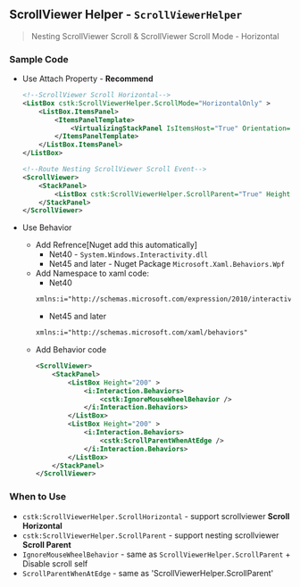 ## ScrollViewer Helper - `ScrollViewerHelper`

> Nesting ScrollViewer Scroll & ScrollViewer Scroll Mode - Horizontal

### Sample Code

* Use Attach Property - **Recommend**   
    ``` xml
    <!--ScrollViewer Scroll Horizontal-->
    <ListBox cstk:ScrollViewerHelper.ScrollMode="HorizontalOnly" >
        <ListBox.ItemsPanel>
            <ItemsPanelTemplate>
                <VirtualizingStackPanel IsItemsHost="True" Orientation="Horizontal"/>
            </ItemsPanelTemplate>
        </ListBox.ItemsPanel>
    </ListBox>

    <!--Route Nesting ScrollViewer Scroll Event-->
    <ScrollViewer>
        <StackPanel>
            <ListBox cstk:ScrollViewerHelper.ScrollParent="True" Height="200" />                   
        </StackPanel>
    </ScrollViewer>
    ```

* Use Behavior
    * Add Refrence[Nuget add this automatically] 
        * Net40 - `System.Windows.Interactivity.dll`
        * Net45 and later - Nuget Package `Microsoft.Xaml.Behaviors.Wpf`
    * Add Namespace to xaml code:
        * Net40
        ``` xml
        xmlns:i="http://schemas.microsoft.com/expression/2010/interactivity"
        ```
        * Net45 and later
        ``` xml
        xmlns:i="http://schemas.microsoft.com/xaml/behaviors"
        ```
    * Add Behavior code
        ``` xml
        <ScrollViewer>
            <StackPanel>
                <ListBox Height="200" >
                    <i:Interaction.Behaviors>
                        <cstk:IgnoreMouseWheelBehavior />
                    </i:Interaction.Behaviors>
                </ListBox>
                <ListBox Height="200" >
                    <i:Interaction.Behaviors>
                        <cstk:ScrollParentWhenAtEdge />
                    </i:Interaction.Behaviors>
                </ListBox>
            </StackPanel>
        </ScrollViewer>
        ```

### When to Use

* `cstk:ScrollViewerHelper.ScrollHorizontal` - support scrollviewer **Scroll Horizontal**
* `cstk:ScrollViewerHelper.ScrollParent` - support nesting scrollviewer **Scroll Parent**
* `IgnoreMouseWheelBehavior` - same as `ScrollViewerHelper.ScrollParent` + Disable scroll self
* `ScrollParentWhenAtEdge` - same as 'ScrollViewerHelper.ScrollParent' 
